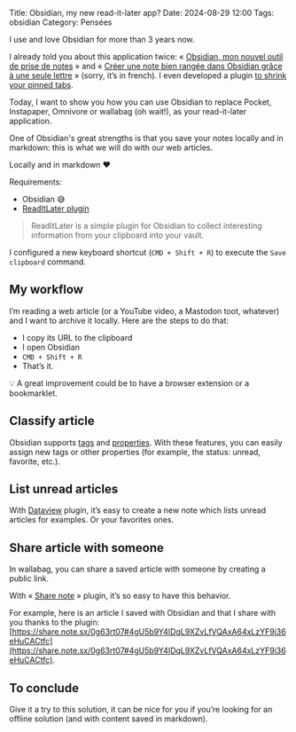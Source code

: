 Title: Obsidian, my new read-it-later app?
Date: 2024-08-29 12:00
Tags: obsidian
Category: Pensées

I use and love Obsidian for more than 3 years now.

I already told you about this application twice: « [Obsidian, mon nouvel outil de prise de notes](https://nicolas.loeuillet.org/billets/2021/03/02/obsidian-mon-nouvel-outil-de-prise-de-notes/) » and « [Créer une note bien rangée dans Obsidian grâce à une seule lettre](https://nicolas.loeuillet.org/billets/2024/08/25/creer-une-note-bien-rangee-dans-obsidian-grace-a-une-seule-lettre/) » (sorry, it’s in french). I even developed a plugin [to shrink your pinned tabs](https://nicolas.loeuillet.org/billets/2024/07/07/shrink-pinned-tabs-le-plugin-pour-obsidian-qui-vous-fait-gagner-de-la-place/).

Today, I want to show you how you can use Obsidian to replace Pocket, Instapaper, Omnivore or wallabag (oh wait!), as your read-it-later application.

One of Obsidian's great strengths is that you save your notes locally and in markdown: this is what we will do with our web articles.

Locally and in markdown ❤️

Requirements:

- Obsidian 😅
- [ReadItLater plugin](https://github.com/DominikPieper/obsidian-ReadItLater)

> ReadItLater is a simple plugin for Obsidian to collect interesting information from your clipboard into your vault.

I configured a new keyboard shortcut (`CMD + Shift + R`) to execute the `Save clipboard` command.

## My workflow

I’m reading a web article (or a YouTube video, a Mastodon toot, whatever) and I want to archive it locally. Here are the steps to do that:

- I copy its URL to the clipboard
- I open Obsidian
- `CMD + Shift + R`
- That’s it.

💡 A great improvement could be to have a browser extension or a bookmarklet.

## Classify article

Obsidian supports [tags](https://help.obsidian.md/Editing+and+formatting/Tags) and [properties](https://help.obsidian.md/Editing+and+formatting/Properties). With these features, you can easily assign new tags or other properties (for example, the status: unread, favorite, etc.).

## List unread articles

With [Dataview](https://blacksmithgu.github.io/obsidian-dataview/) plugin, it’s easy to create a new note which lists unread articles for examples. Or your favorites ones.

## Share article with someone

In wallabag, you can share a saved article with someone by creating a public link.

With « [Share note](https://github.com/alangrainger/share-note) » plugin, it’s so easy to have this behavior.

For example, here is an article I saved with Obsidian and that I share with you thanks to the plugin: [https://share.note.sx/0g63rt07#4gU5b9Y4IDqL9XZvLfVQAxA64xLzYF9i36eHuCACtfc](https://share.note.sx/0g63rt07#4gU5b9Y4IDqL9XZvLfVQAxA64xLzYF9i36eHuCACtfc).

## To conclude

Give it a try to this solution, it can be nice for you if you’re looking for an offline solution (and with content saved in markdown). 